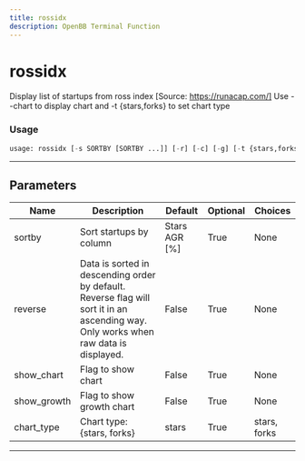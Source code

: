 ```yaml
---
title: rossidx
description: OpenBB Terminal Function
---
```


# rossidx

Display list of startups from ross index [Source: https://runacap.com/] Use --chart to display chart and -t {stars,forks} to set chart type

### Usage

```python
usage: rossidx [-s SORTBY [SORTBY ...]] [-r] [-c] [-g] [-t {stars,forks}]
```

---

## Parameters

| Name | Description | Default | Optional | Choices |
| ---- | ----------- | ------- | -------- | ------- |
| sortby | Sort startups by column | Stars AGR [%] | True | None |
| reverse | Data is sorted in descending order by default. Reverse flag will sort it in an ascending way. Only works when raw data is displayed. | False | True | None |
| show_chart | Flag to show chart | False | True | None |
| show_growth | Flag to show growth chart | False | True | None |
| chart_type | Chart type: {stars, forks} | stars | True | stars, forks |
---

